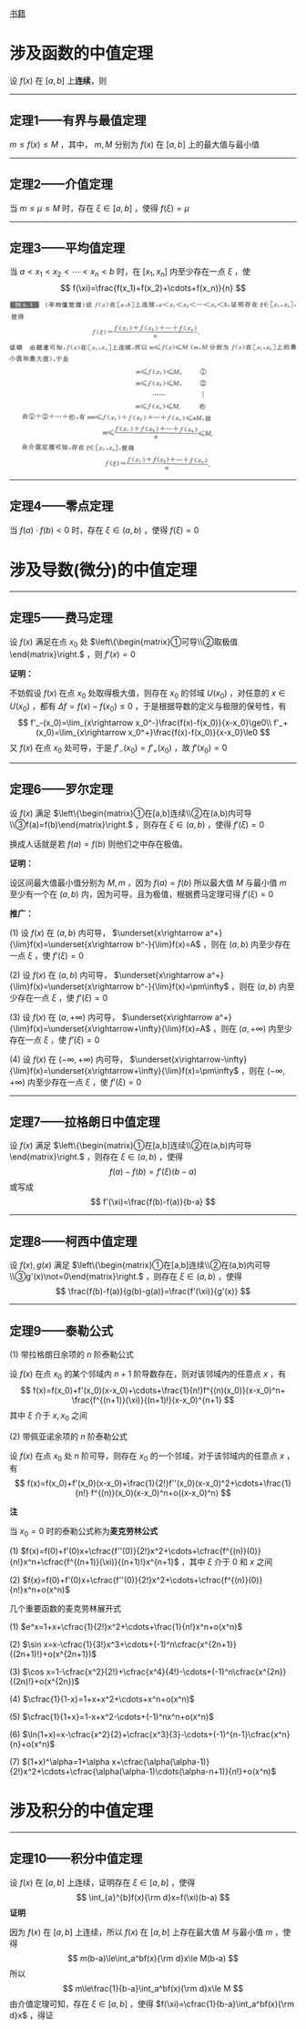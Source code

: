[书籍](./books/2023张宇数学基础30讲-高等数学分册.pdf#page=97)

# 涉及函数的中值定理

设 $f(x)$ 在 $[a,b]$ 上**连续**，则

---

## 定理1——有界与最值定理

 $m\le f(x)\le M$ ，其中， $m,M$ 分别为 $f(x)$ 在 $[a,b]$ 上的最大值与最小值

---

## 定理2——介值定理

当 $m\le\mu\le M$ 时，存在 $\xi\in[a,b]$ ，使得 $f(\xi)=\mu$ 

---

## 定理3——平均值定理

当 $a\lt x_1\lt x_2\lt\cdots\lt x_n\lt b$ 时，在 $[x_1,x_n]$ 内至少存在一点 $\xi$ ，使
$$
f(\xi)=\frac{f(x_1)+f(x_2)+\cdots+f(x_n)}{n}
$$

<img src="assets/5.中值定理.assets/image-20220416233046981.png" alt="image-20220416233046981" style="zoom:50%;" />

---

## 定理4——零点定理

当 $f(a)\cdot f(b)\lt0$ 时，存在 $\xi\in(a,b)$ ，使得 $f(\xi)=0$ 

# 涉及导数(微分)的中值定理

---

## 定理5——费马定理

设 $f(x)$ 满足在点 $x_0$ 处 $\left\{\begin{matrix}①可导\\②取极值\end{matrix}\right.$ ，则 $f'(x)=0$ 

**证明：**

[^123]:好的

不妨假设 $f(x)$ 在点 $x_0$ 处取得极大值，则存在 $x_0$ 的邻域 $U(x_0)$ ，对任意的 $x\in U(x_0)$ ，都有 $\Delta f=f(x)-f(x_0)\le0$ ，于是根据导数的定义与极限的保号性，有
$$
f'_-(x_0)=\lim_{x\rightarrow x_0^-}\frac{f(x)-f(x_0)}{x-x_0}\ge0\\
f'_+(x_0)=\lim_{x\rightarrow x_0^+}\frac{f(x)-f(x_0)}{x-x_0}\le0
$$
又 $f(x)$ 在点 $x_0$ 处可导，于是 $f'_-(x_0)=f'_+(x_0)$ ，故 $f'(x_0)=0$ 

---

## 定理6——罗尔定理

设 $f(x)$ 满足 $\left\{\begin{matrix}①在[a,b]连续\\②在(a,b)内可导\\③f(a)=f(b)\end{matrix}\right.$ ，则存在 $\xi\in(a,b)$ ，使得 $f'(\xi)=0$ 

换成人话就是若 $f(a)=f(b)$ 则他们之中存在极值。

**证明：**

设区间最大值最小值分别为 $M,m$ ，因为 $f(a)=f(b)$ 所以最大值 $M$ 与最小值 $m$ 至少有一个在 $(a,b)$ 内，因为可导，且为极值，根据费马定理可得 $f'(\xi)=0$ 

**推广：**

(1) 设 $f(x)$ 在 $(a,b)$ 内可导， $\underset{x\rightarrow a^+}{\lim}f(x)=\underset{x\rightarrow b^-}{\lim}f(x)=A$ ，则在 $(a,b)$ 内至少存在一点 $\xi$ ，使 $f’(\xi)=0$ 

(2) 设 $f(x)$ 在 $(a,b)$ 内可导， $\underset{x\rightarrow a^+}{\lim}f(x)=\underset{x\rightarrow b^-}{\lim}f(x)=\pm\infty$ ，则在 $(a,b)$ 内至少存在一点 $\xi$ ，使 $f’(\xi)=0$ 

(3) 设 $f(x)$ 在 $(a,+\infty)$ 内可导， $\underset{x\rightarrow a^+}{\lim}f(x)=\underset{x\rightarrow+\infty}{\lim}f(x)=A$ ，则在 $(a,+\infty)$ 内至少存在一点 $\xi$ ，使 $f’(\xi)=0$ 

(4) 设 $f(x)$ 在 $(-\infty,+\infty)$ 内可导， $\underset{x\rightarrow-\infty}{\lim}f(x)=\underset{x\rightarrow+\infty}{\lim}f(x)=\pm\infty$ ，则在 $(-\infty,+\infty)$ 内至少存在一点 $\xi$ ，使 $f’(\xi)=0$ 

---

## 定理7——拉格朗日中值定理

设 $f(x)$ 满足 $\left\{\begin{matrix}①在[a,b]连续\\②在(a,b)内可导\end{matrix}\right.$ ，则存在 $\xi\in(a,b)$ ，使得
$$
f(a)-f(b) = f'(\xi)(b-a)
$$
或写成
$$
f'(\xi)=\frac{f(b)-f(a)}{b-a}
$$

---

## 定理8——柯西中值定理

设 $f(x),g(x)$ 满足 $\left\{\begin{matrix}①在[a,b]连续\\②在(a,b)内可导\\③g'(x)\not=0\end{matrix}\right.$ ，则存在 $\xi\in(a,b)$ ，使得
$$
\frac{f(b)-f(a)}{g(b)-g(a)}=\frac{f'(\xi)}{g'(x)}
$$


---

## 定理9——泰勒公式

(1) 带拉格朗日余项的 $n$ 阶泰勒公式

设 $f(x)$ 在点 $x_0$ 的某个邻域内 $n+1$ 阶导数存在，则对该邻域内的任意点 $x$ ，有
$$
f(x)=f(x_0)+f'(x_0)(x-x_0)+\cdots+\frac{1}{n!}f^{(n)(x_0)}(x-x_0)^n+
\frac{f^{(n+1)}(\xi)}{(n+1)!}(x-x_0)^{n+1}
$$
其中 $\xi$ 介于 $x,x_0$ 之间

(2) 带佩亚诺余项的 $n$ 阶泰勒公式

设 $f(x)$ 在点 $x_0$ 处 $n$ 阶可导，则存在 $x_0$ 的一个邻域，对于该邻域内的任意点 $x$ ，有
$$
f(x)=f(x_0)+f'(x_0)(x-x_0)+\frac{1}{2!}f''(x_0)(x-x_0)^2+\cdots+\frac{1}{n!}
f^{(n)}(x_0)(x-x_0)^n+o((x-x_0)^n)
$$

**注**

当 $x_0=0$ 时的泰勒公式称为**麦克劳林公式**

(1) $f(x)=f(0)+f'(0)x+\cfrac{f''(0)}{2!}x^2+\cdots+\cfrac{f^{(n)}(0)}{n!}x^n+\cfrac{f^{(n+1)}(\xi)}{(n+1)!}x^{n+1}$ ，其中 $\xi$ 介于 $0$ 和 $x$ 之间

(2) $f(x)=f(0)+f'(0)x+\cfrac{f''(0)}{2!}x^2+\cdots+\cfrac{f^{(n)}(0)}{n!}x^n+o(x^n)$ 

几个重要函数的麦克劳林展开式

(1) $e^x=1+x+\cfrac{1}{2!}x^2+\cdots+\frac{1}{n!}x^n+o(x^n)$ 

(2) $\sin x=x-\cfrac{1}{3!}x^3+\cdots+(-1)^n\cfrac{x^{2n+1}}{(2n+1)!}+o(x^{2n+1})$ 

(3) $\cos x=1-\cfrac{x^2}{2!}+\cfrac{x^4}{4!}-\cdots+(-1)^n\cfrac{x^{2n}}{(2n)!}+o(x^{2n})$ 

(4) $\cfrac{1}{1-x}=1+x+x^2+\cdots+x^n+o(x^n)$ 

(5) $\cfrac{1}{1+x}=1-x+x^2-\cdots+(-1)^nx^n+o(x^n)$ 

(6) $\ln(1+x)=x-\cfrac{x^2}{2}+\cfrac{x^3}{3}-\cdots+(-1)^{n-1}\cfrac{x^n}{n}+o(x^n)$ 

(7) $(1+x)^\alpha=1+\alpha x+\cfrac{\alpha(\alpha-1)}{2!}x^2+\cdots+\cfrac{\alpha(\alpha-1)\cdots(\alpha-n+1)}{n!}+o(x^n)$ 

# 涉及积分的中值定理

---

## 定理10——积分中值定理

设 $f(x)$ 在 $[a,b]$ 上连续，证明存在 $\xi\in[a,b]$ ，使得
$$
\int_{a}^{b}f(x){\rm d}x=f(\xi)(b-a)
$$
**证明**

因为 $f(x)$ 在 $[a,b]$ 上连续，所以 $f(x)$ 在 $[a,b]$ 上存在最大值 $M$ 与最小值 $m$ ，使得
$$
m(b-a)\le\int_a^bf(x){\rm d}x\le M(b-a)
$$
所以
$$
m\le\frac{1}{b-a}\int_a^bf(x){\rm d}x\le M
$$
由介值定理可知，存在 $\xi\in[a,b]$ ，使得 $f(\xi)=\cfrac{1}{b-a}\int_a^bf(x){\rm d}x$ ，得证
